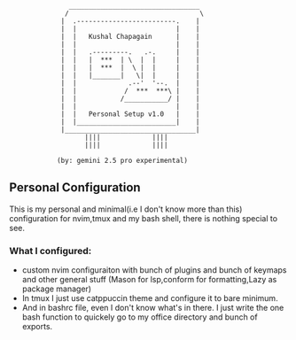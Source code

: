                    _________________________________
                  /                                 \
                 |  .-------------------------.    |
                 |  |                         |    |
                 |  |   Kushal Chapagain      |    |
                 |  |                         |    |
                 |  |   .---------.   .-.     |    |
                 |  |   |  ***  | \  |  |     |    |
                 |  |   |  ***  |  \ |  |     |    |
                 |  |   |_______|   \|  |     |    |
                 |  |             .--'  '--.  |    |
                 |  |            /  ***  ***\ |    |
                 |  |           /___________/ |    |
                 |  |                         |    |
                 |  |   Personal Setup v1.0   |    |
                 |  |_________________________|    |
                 |_________________________________|
                       ||||             ||||
                       ||||             ||||
                
                (by: gemini 2.5 pro experimental)

## Personal Configuration  

This is my personal and minimal(i.e I don't know more than this) configuration for nvim,tmux and my bash shell, there is nothing special to see.

### What I configured:

- custom nvim configuraiton with bunch of plugins and bunch of keymaps and other
  general stuff (Mason for lsp,conform for formatting,Lazy as package manager)
- In tmux I just use catppuccin theme and configure it to bare minimum.
- And in bashrc file, even I don't know what's in there. I just write the one bash function to quickely go to my office directory and bunch of exports.


